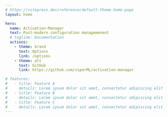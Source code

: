 ```yaml
---
# https://vitepress.dev/reference/default-theme-home-page
layout: home

hero:
  name: Activation-Manager
  text: Post-modern configuration managemenent
  # tagline: Documentation
  actions:
    - theme: brand
      text: Options
      link: /options
    - theme: alt
      text: GitHub
      link: https://github.com/viperML/activation-manager

# features:
#   - title: Feature A
#     details: Lorem ipsum dolor sit amet, consectetur adipiscing elit
#   - title: Feature B
#     details: Lorem ipsum dolor sit amet, consectetur adipiscing elit
#   - title: Feature C
#     details: Lorem ipsum dolor sit amet, consectetur adipiscing elit
---
```


